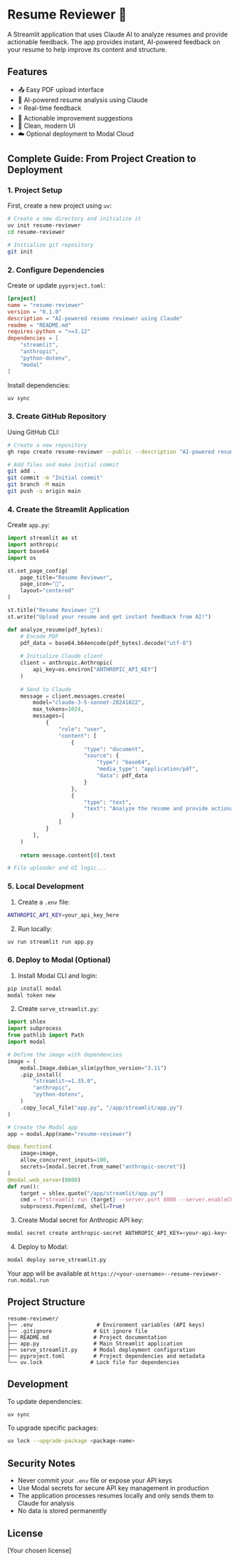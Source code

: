 # Resume Reviewer 📄

A Streamlit application that uses Claude AI to analyze resumes and provide actionable feedback. The app provides instant, AI-powered feedback on your resume to help improve its content and structure.

## Features

- 📤 Easy PDF upload interface
- 🤖 AI-powered resume analysis using Claude
- ⚡ Real-time feedback
- 🎯 Actionable improvement suggestions
- 📱 Clean, modern UI
- ☁️ Optional deployment to Modal Cloud

## Complete Guide: From Project Creation to Deployment

### 1. Project Setup

First, create a new project using `uv`:

```bash
# Create a new directory and initialize it
uv init resume-reviewer
cd resume-reviewer

# Initialize git repository
git init
```

### 2. Configure Dependencies

Create or update `pyproject.toml`:

```toml
[project]
name = "resume-reviewer"
version = "0.1.0"
description = "AI-powered resume reviewer using Claude"
readme = "README.md"
requires-python = ">=3.12"
dependencies = [
    "streamlit",
    "anthropic",
    "python-dotenv",
    "modal"
]
```

Install dependencies:
```bash
uv sync
```

### 3. Create GitHub Repository

Using GitHub CLI:
```bash
# Create a new repository
gh repo create resume-reviewer --public --description "AI-powered resume reviewer using Claude and Streamlit"

# Add files and make initial commit
git add .
git commit -m "Initial commit"
git branch -M main
git push -u origin main
```

### 4. Create the Streamlit Application

Create `app.py`:
```python
import streamlit as st
import anthropic
import base64
import os

st.set_page_config(
    page_title="Resume Reviewer",
    page_icon="📄",
    layout="centered"
)

st.title("Resume Reviewer 📄")
st.write("Upload your resume and get instant feedback from AI!")

def analyze_resume(pdf_bytes):
    # Encode PDF
    pdf_data = base64.b64encode(pdf_bytes).decode("utf-8")
    
    # Initialize Claude client
    client = anthropic.Anthropic(
        api_key=os.environ["ANTHROPIC_API_KEY"]
    )
    
    # Send to Claude
    message = client.messages.create(
        model="claude-3-5-sonnet-20241022",
        max_tokens=1024,
        messages=[
            {
                "role": "user",
                "content": [
                    {
                        "type": "document",
                        "source": {
                            "type": "base64",
                            "media_type": "application/pdf",
                            "data": pdf_data
                        }
                    },
                    {
                        "type": "text",
                        "text": "Analyze the resume and provide actionable feedback..."
                    }
                ]
            }
        ],
    )
    
    return message.content[0].text

# File uploader and UI logic...
```

### 5. Local Development

1. Create a `.env` file:
```bash
ANTHROPIC_API_KEY=your_api_key_here
```

2. Run locally:
```bash
uv run streamlit run app.py
```

### 6. Deploy to Modal (Optional)

1. Install Modal CLI and login:
```bash
pip install modal
modal token new
```

2. Create `serve_streamlit.py`:
```python
import shlex
import subprocess
from pathlib import Path
import modal

# Define the image with dependencies
image = (
    modal.Image.debian_slim(python_version="3.11")
    .pip_install(
        "streamlit~=1.35.0",
        "anthropic",
        "python-dotenv",
    )
    .copy_local_file("app.py", "/app/streamlit/app.py")
)

# Create the Modal app
app = modal.App(name="resume-reviewer")

@app.function(
    image=image,
    allow_concurrent_inputs=100,
    secrets=[modal.Secret.from_name("anthropic-secret")]
)
@modal.web_server(8000)
def run():
    target = shlex.quote("/app/streamlit/app.py")
    cmd = f"streamlit run {target} --server.port 8000 --server.enableCORS=false --server.enableXsrfProtection=false"
    subprocess.Popen(cmd, shell=True)
```

3. Create Modal secret for Anthropic API key:
```bash
modal secret create anthropic-secret ANTHROPIC_API_KEY=<your-api-key>
```

4. Deploy to Modal:
```bash
modal deploy serve_streamlit.py
```

Your app will be available at `https://<your-username>--resume-reviewer-run.modal.run`

## Project Structure

```shell
resume-reviewer/
├── .env                    # Environment variables (API keys)
├── .gitignore             # Git ignore file
├── README.md              # Project documentation
├── app.py                 # Main Streamlit application
├── serve_streamlit.py     # Modal deployment configuration
├── pyproject.toml         # Project dependencies and metadata
└── uv.lock               # Lock file for dependencies
```

## Development

To update dependencies:
```bash
uv sync
```

To upgrade specific packages:
```bash
uv lock --upgrade-package <package-name>
```

## Security Notes

- Never commit your `.env` file or expose your API keys
- Use Modal secrets for secure API key management in production
- The application processes resumes locally and only sends them to Claude for analysis
- No data is stored permanently

## License

[Your chosen license]

